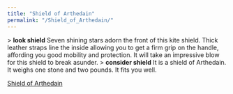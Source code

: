```yaml
---
title: "Shield of Arthedain"
permalink: "/Shield_of_Arthedain/"
---
```


\> **look shield**
Seven shining stars adorn the front of this kite shield. Thick leather
straps
line the inside allowing you to get a firm grip on the handle, affording
you
good mobility and protection. It will take an impressive blow for this
shield
to break asunder.
\> **consider shield**
It is a shield of Arthedain.
It weighs one stone and two pounds.
It fits you well.

[Shield of Arthedain](Category:_Shields "wikilink")